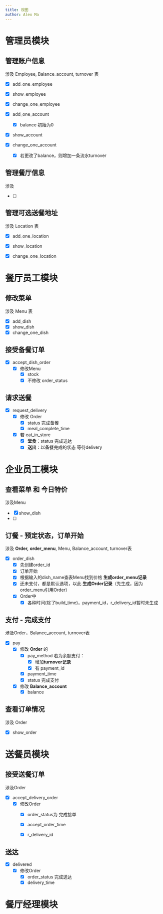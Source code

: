 ```yaml
---
title: 视图
author: Alex Ma
---
```




# 管理员模块

## 管理账户信息

涉及 Employee, Balance_account, turnover 表

* [x] add_one_employee
* [x] show_employee
* [x] change_one_employee



* [x] add_one_account
  * [x] balance 初始为0
* [x] show_account
* [x] change_one_account
  * [x] 若更改了balance，则增加一条流水turnover

## 管理餐厅信息

涉及 

* [ ] 


## 管理可选送餐地址

涉及 Location 表

* [x] add_one_location
* [x] show_location
* [x] change_one_location



# 餐厅员工模块

## 修改菜单

涉及 Menu 表

* [x] add_dish
* [x] show_dish
* [x] change_one_dish

## **接受备餐订单**

* [x] accept_dish_order
  * [x] 修改Menu
    * [x] stock
    * [x] 不修改 order_status

## **请求送餐**

* [x] request_delivery
  * [x] 修改 Order
    * [x] status 完成备餐
    * [x] meal_complete_time
  * [x] 若 eat_in_store 
    * [x] **堂食**：status 完成送达
    * [x] **送出**：以备餐完成的状态 等待delivery

# 企业员工模块

## 查看菜单 和 今日特价

涉及Menu

* [x] show_dish
* [ ] 

## 订餐 - 预定状态，订单开始

涉及 **Order,** **order_menu**, Menu, Balance_account, turnover表

* [x] order_dish
  * [x] 先创建order_id
  * [x] 订单开始
  * [x] 根据输入的dish_name查表Menu找到价格 **生成order_menu记录**
  * [x] 还未支付，都是默认选项，以此 **生成Order记录**（先生成，因为order_menu引用Order）
  * [x] Order中
    * [x] 各种时间(除了build_time)，payment_id，r_delivery_id暂时未生成

## 支付 - 完成支付

涉及Order，Balance_account, turnover表

* [x] pay
  * [x] 修改 **Order** 的
    * [x] pay_method 若为余额支付：
      * [x] 增加**turnover记录**
      * [x] 有 payment_id 
    * [x] payment_time
    * [x] status 完成支付
  * [x] 修改 **Balance_account**
    * [x] balance

## 查看订单情况

涉及 Order

* [x] show_order



# 送餐员模块

## 接受送餐订单

涉及Order

* [x] accept_delivery_order
  * [x] 修改Order 
    * [x] order_status为 完成接单
    * [x] accept_order_time
    * [x] r_delivery_id



## 送达

* [x] delivered
  * [x] 修改Order
    * [x] order_status 完成送达
    * [x] delivery_time

# 餐厅经理模块



## 
